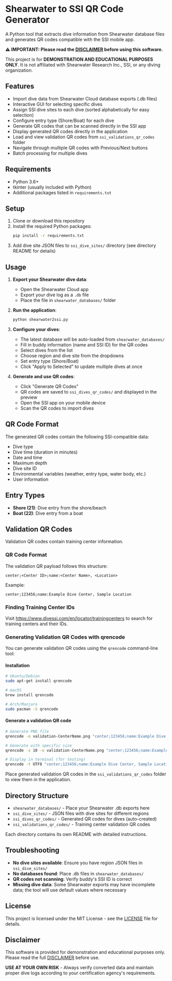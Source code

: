 # Shearwater to SSI QR Code Generator

A Python tool that extracts dive information from Shearwater database files and generates QR codes compatible with the SSI mobile app.

⚠️ **IMPORTANT: Please read the [DISCLAIMER](DISCLAIMER.md) before using this software.**

This project is for **DEMONSTRATION AND EDUCATIONAL PURPOSES ONLY**. It is not affiliated with Shearwater Research Inc., SSI, or any diving organization.

## Features

- Import dive data from Shearwater Cloud database exports (.db files)
- Interactive GUI for selecting specific dives
- Assign SSI dive sites to each dive (sorted alphabetically for easy selection)
- Configure entry type (Shore/Boat) for each dive
- Generate QR codes that can be scanned directly in the SSI app
- Display generated QR codes directly in the application
- Load and view validation QR codes from `ssi_validations_qr_codes` folder
- Navigate through multiple QR codes with Previous/Next buttons
- Batch processing for multiple dives

## Requirements

- Python 3.6+
- tkinter (usually included with Python)
- Additional packages listed in `requirements.txt`

## Setup

1. Clone or download this repository
2. Install the required Python packages:
   ```bash
   pip install -r requirements.txt
   ```
3. Add dive site JSON files to `ssi_dive_sites/` directory (see directory README for details)

## Usage

1. **Export your Shearwater dive data**:
   - Open the Shearwater Cloud app
   - Export your dive log as a `.db` file
   - Place the file in `shearwater_databases/` folder

2. **Run the application**:
   ```bash
   python shearwater2ssi.py
   ```

3. **Configure your dives**:
   - The latest database will be auto-loaded from `shearwater_databases/`
   - Fill in buddy information (name and SSI ID) for the QR codes
   - Select dives from the list
   - Choose region and dive site from the dropdowns
   - Set entry type (Shore/Boat)
   - Click "Apply to Selected" to update multiple dives at once

4. **Generate and use QR codes**:
   - Click "Generate QR Codes"
   - QR codes are saved to `ssi_dives_qr_codes/` and displayed in the preview
   - Open the SSI app on your mobile device
   - Scan the QR codes to import dives

## QR Code Format

The generated QR codes contain the following SSI-compatible data:
- Dive type
- Dive time (duration in minutes)
- Date and time
- Maximum depth
- Dive site ID
- Environmental variables (weather, entry type, water body, etc.)
- User information

## Entry Types

- **Shore (21)**: Dive entry from the shore/beach
- **Boat (22)**: Dive entry from a boat

## Validation QR Codes

Validation QR codes contain training center information.

### QR Code Format

The validation QR payload follows this structure:
```
center;<Center ID>;name:<Center Name>, <Location>
```

Example:
```
center;123456;name:Example Dive Center, Sample Location
```

### Finding Training Center IDs

Visit https://www.divessi.com/en/locator/trainingcenters to search for training centers and their IDs.

### Generating Validation QR Codes with qrencode

You can generate validation QR codes using the `qrencode` command-line tool:

#### Installation
```bash
# Ubuntu/Debian
sudo apt-get install qrencode

# macOS
brew install qrencode

# Arch/Manjaro
sudo pacman -S qrencode
```

#### Generate a validation QR code
```bash
# Generate PNG file
qrencode -o validation-CenterName.png "center;123456;name:Example Dive Center, Sample Location"

# Generate with specific size
qrencode -s 10 -o validation-CenterName.png "center;123456;name:Example Dive Center, Sample Location"

# Display in terminal (for testing)
qrencode -t UTF8 "center;123456;name:Example Dive Center, Sample Location"
```

Place generated validation QR codes in the `ssi_validations_qr_codes` folder to view them in the application.

## Directory Structure

- `shearwater_databases/` - Place your Shearwater .db exports here
- `ssi_dive_sites/` - JSON files with dive sites for different regions
- `ssi_dives_qr_codes/` - Generated QR codes for dives (auto-created)
- `ssi_validations_qr_codes/` - Training center validation QR codes

Each directory contains its own README with detailed instructions.

## Troubleshooting

- **No dive sites available**: Ensure you have region JSON files in `ssi_dive_sites/`
- **No databases found**: Place .db files in `shearwater_databases/`
- **QR codes not scanning**: Verify buddy's SSI ID is correct
- **Missing dive data**: Some Shearwater exports may have incomplete data; the tool will use default values where necessary

## License

This project is licensed under the MIT License - see the [LICENSE](LICENSE) file for details.

## Disclaimer

This software is provided for demonstration and educational purposes only. Please read the full [DISCLAIMER](DISCLAIMER.md) before use.

**USE AT YOUR OWN RISK** - Always verify converted data and maintain proper dive logs according to your certification agency's requirements.